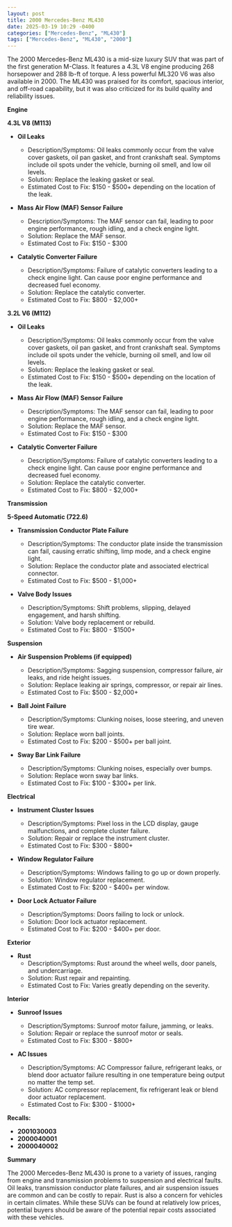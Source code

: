 ```yaml
---
layout: post
title: 2000 Mercedes-Benz ML430
date: 2025-03-19 10:29 -0400
categories: ["Mercedes-Benz", "ML430"]
tags: ["Mercedes-Benz", "ML430", "2000"]
---
```

The 2000 Mercedes-Benz ML430 is a mid-size luxury SUV that was part of the first generation M-Class. It features a 4.3L V8 engine producing 268 horsepower and 288 lb-ft of torque. A less powerful ML320 V6 was also available in 2000. The ML430 was praised for its comfort, spacious interior, and off-road capability, but it was also criticized for its build quality and reliability issues.

**Engine**

**4.3L V8 (M113)**

*   **Oil Leaks**
    *   Description/Symptoms: Oil leaks commonly occur from the valve cover gaskets, oil pan gasket, and front crankshaft seal. Symptoms include oil spots under the vehicle, burning oil smell, and low oil levels.
    *   Solution: Replace the leaking gasket or seal.
    *   Estimated Cost to Fix: $150 - $500+ depending on the location of the leak.

*   **Mass Air Flow (MAF) Sensor Failure**
    *   Description/Symptoms: The MAF sensor can fail, leading to poor engine performance, rough idling, and a check engine light.
    *   Solution: Replace the MAF sensor.
    *   Estimated Cost to Fix: $150 - $300

*   **Catalytic Converter Failure**
    *   Description/Symptoms: Failure of catalytic converters leading to a check engine light. Can cause poor engine performance and decreased fuel economy.
    *   Solution: Replace the catalytic converter.
    *   Estimated Cost to Fix: $800 - $2,000+

**3.2L V6 (M112)**

*   **Oil Leaks**
    *   Description/Symptoms: Oil leaks commonly occur from the valve cover gaskets, oil pan gasket, and front crankshaft seal. Symptoms include oil spots under the vehicle, burning oil smell, and low oil levels.
    *   Solution: Replace the leaking gasket or seal.
    *   Estimated Cost to Fix: $150 - $500+ depending on the location of the leak.

*   **Mass Air Flow (MAF) Sensor Failure**
    *   Description/Symptoms: The MAF sensor can fail, leading to poor engine performance, rough idling, and a check engine light.
    *   Solution: Replace the MAF sensor.
    *   Estimated Cost to Fix: $150 - $300

*   **Catalytic Converter Failure**
    *   Description/Symptoms: Failure of catalytic converters leading to a check engine light. Can cause poor engine performance and decreased fuel economy.
    *   Solution: Replace the catalytic converter.
    *   Estimated Cost to Fix: $800 - $2,000+

**Transmission**

**5-Speed Automatic (722.6)**

*   **Transmission Conductor Plate Failure**
    *   Description/Symptoms: The conductor plate inside the transmission can fail, causing erratic shifting, limp mode, and a check engine light.
    *   Solution: Replace the conductor plate and associated electrical connector.
    *   Estimated Cost to Fix: $500 - $1,000+

*   **Valve Body Issues**
    *   Description/Symptoms: Shift problems, slipping, delayed engagement, and harsh shifting.
    *   Solution: Valve body replacement or rebuild.
    *   Estimated Cost to Fix: $800 - $1500+

**Suspension**

*   **Air Suspension Problems (if equipped)**
    *   Description/Symptoms: Sagging suspension, compressor failure, air leaks, and ride height issues.
    *   Solution: Replace leaking air springs, compressor, or repair air lines.
    *   Estimated Cost to Fix: $500 - $2,000+

*   **Ball Joint Failure**
    *   Description/Symptoms: Clunking noises, loose steering, and uneven tire wear.
    *   Solution: Replace worn ball joints.
    *   Estimated Cost to Fix: $200 - $500+ per ball joint.

*   **Sway Bar Link Failure**
    *   Description/Symptoms: Clunking noises, especially over bumps.
    *   Solution: Replace worn sway bar links.
    *   Estimated Cost to Fix: $100 - $300+ per link.

**Electrical**

*   **Instrument Cluster Issues**
    *   Description/Symptoms: Pixel loss in the LCD display, gauge malfunctions, and complete cluster failure.
    *   Solution: Repair or replace the instrument cluster.
    *   Estimated Cost to Fix: $300 - $800+

*   **Window Regulator Failure**
    *   Description/Symptoms: Windows failing to go up or down properly.
    *   Solution: Window regulator replacement.
    *   Estimated Cost to Fix: $200 - $400+ per window.

*   **Door Lock Actuator Failure**
    *   Description/Symptoms: Doors failing to lock or unlock.
    *   Solution: Door lock actuator replacement.
    *   Estimated Cost to Fix: $200 - $400+ per door.

**Exterior**

*   **Rust**
    *   Description/Symptoms: Rust around the wheel wells, door panels, and undercarriage.
    *   Solution: Rust repair and repainting.
    *   Estimated Cost to Fix: Varies greatly depending on the severity.

**Interior**

*   **Sunroof Issues**
    *   Description/Symptoms: Sunroof motor failure, jamming, or leaks.
    *   Solution: Repair or replace the sunroof motor or seals.
    *   Estimated Cost to Fix: $300 - $800+

*   **AC Issues**
    *   Description/Symptoms: AC Compressor failure, refrigerant leaks, or blend door actuator failure resulting in one temperature being output no matter the temp set.
    *   Solution: AC compressor replacement, fix refrigerant leak or blend door actuator replacement.
    *   Estimated Cost to Fix: $300 - $1000+

**Recalls:**
*   **2001030003**
*   **2000040001**
*   **2000040002**

**Summary**

The 2000 Mercedes-Benz ML430 is prone to a variety of issues, ranging from engine and transmission problems to suspension and electrical faults. Oil leaks, transmission conductor plate failures, and air suspension issues are common and can be costly to repair. Rust is also a concern for vehicles in certain climates. While these SUVs can be found at relatively low prices, potential buyers should be aware of the potential repair costs associated with these vehicles.

